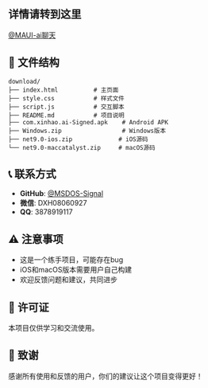 ## 详情请转到这里
[@MAUI-ai聊天](https://github.com/MSDOS-Signal/chatbaseinMAUI)



## 📁 文件结构

```
download/
├── index.html          # 主页面
├── style.css           # 样式文件
├── script.js           # 交互脚本
├── README.md           # 项目说明
├── com.xinhao.ai-Signed.apk    # Android APK
├── Windows.zip                 # Windows版本
├── net9.0-ios.zip             # iOS源码
└── net9.0-maccatalyst.zip     # macOS源码
```


## 📞 联系方式

- **GitHub**: [@MSDOS-Signal](https://github.com/MSDOS-Signal)
- **微信**: DXH08060927
- **QQ**: 3878919117

## ⚠️ 注意事项

- 这是一个练手项目，可能存在bug
- iOS和macOS版本需要用户自己构建
- 欢迎反馈问题和建议，共同进步

## 📄 许可证

本项目仅供学习和交流使用。

## 🙏 致谢

感谢所有使用和反馈的用户，你们的建议让这个项目变得更好！

